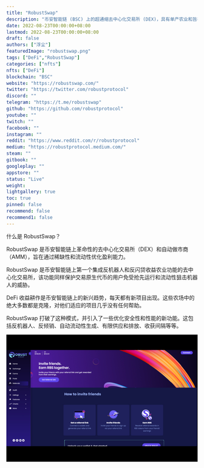 ```yaml
---
title: "RobustSwap"
description: "币安智能链 (BSC) 上的超通缩去中心化交易所 (DEX)，具有单产农业和旨在优化盈利能力的多项功能。"
date: 2022-08-23T00:00:00+08:00
lastmod: 2022-08-23T00:00:00+08:00
draft: false
authors: ["浮尘"]
featuredImage: "robustswap.png"
tags: ["DeFi","RobustSwap"]
categories: ["nfts"]
nfts: ["DeFi"]
blockchain: "BSC"
website: "https://robustswap.com/"
twitter: "https://twitter.com/robustprotocol"
discord: ""
telegram: "https://t.me/robustswap"
github: "https://github.com/robustprotocol"
youtube: ""
twitch: ""
facebook: ""
instagram: ""
reddit: "https://www.reddit.com/r/robustprotocol"
medium: "https://robustprotocol.medium.com/"
steam: ""
gitbook: ""
googleplay: ""
appstore: ""
status: "Live"
weight: 
lightgallery: true
toc: true
pinned: false
recommend: false
recommend1: false
---
```

什么是 RobustSwap？

RobustSwap 是币安智能链上革命性的去中心化交易所（DEX）和自动做市商（AMM），旨在通过稀缺性和流动性优化盈利能力。

RobustSwap 是币安智能链上第一个集成反机器人和反闪贷收益农业功能的去中心化交易所，该功能同样保护交易原生代币的用户免受抢先运行和流动性狙击机器人的威胁。

DeFi 收益耕作是币安智能链上的新兴趋势，每天都有新项目出现。这些农场中的绝大多数都是克隆，对他们适应的项目几乎没有任何帮助。

RobustSwap 打破了这种模式，并引入了一些优化安全性和性能的新功能。这包括反机器人、反倾销、自动流动性生成、有限供应和排放、收获间隔等等。

![8584615312](8584615312.png)